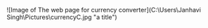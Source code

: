 ![Image of The web page for currency converter](C:\Users\Janhavi Singh\Pictures\currencyC.jpg "a title")